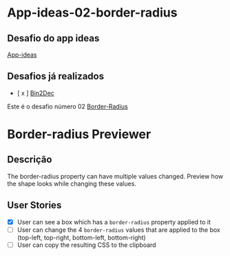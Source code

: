# App-ideas-02-border-radius

## Desafio do app ideas 

[App-ideas](https://github.com/florinpop17/app-ideas)

## Desafios já realizados 
- [ x ] [Bin2Dec](https://github.com/alexsandroferrao/app-ideas-01-Bin2Dec)

Este é o desafio número 02 [Border-Radius](https://github.com/florinpop17/app-ideas/blob/master/Projects/1-Beginner/Border-Radius-Previewer.md)


# Border-radius Previewer

## Descrição
The border-radius property can have multiple values changed. Preview how the shape looks while changing these values.

## User Stories

-   [X] User can see a box which has a `border-radius` property applied to it
-   [ ] User can change the 4 `border-radius` values that are applied to the box (top-left, top-right, bottom-left, bottom-right)
-   [ ] User can copy the resulting CSS to the clipboard
